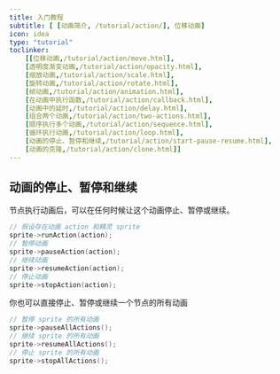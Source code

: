 ```yaml
---
title: 入门教程
subtitle: [ [动画简介, /tutorial/action/], 位移动画]
icon: idea
type: "tutorial"
toclinker: 
    [[位移动画,/tutorial/action/move.html],
    [透明度渐变动画,/tutorial/action/opacity.html],
    [缩放动画,/tutorial/action/scale.html],
    [旋转动画,/tutorial/action/rotate.html],
    [帧动画,/tutorial/action/animation.html],
    [在动画中执行函数,/tutorial/action/callback.html],
    [动画中的延时,/tutorial/action/delay.html],
    [组合两个动画,/tutorial/action/two-actions.html],
    [顺序执行多个动画,/tutorial/action/sequence.html],
    [循环执行动画,/tutorial/action/loop.html],
    [动画的停止、暂停和继续,/tutorial/action/start-pause-resume.html],
    [动画的克隆,/tutorial/action/clone.html]]
---
```

## 动画的停止、暂停和继续

节点执行动画后，可以在任何时候让这个动画停止、暂停或继续。

```cpp
// 假设存在动画 action 和精灵 sprite
sprite->runAction(action);
// 暂停动画
sprite->pauseAction(action);
// 继续动画
sprite->resumeAction(action);
// 停止动画
sprite->stopAction(action);
```

你也可以直接停止、暂停或继续一个节点的所有动画

```cpp
// 暂停 sprite 的所有动画
sprite->pauseAllActions();
// 继续 sprite 的所有动画
sprite->resumeAllActions();
// 停止 sprite 的所有动画
sprite->stopAllActions();
```